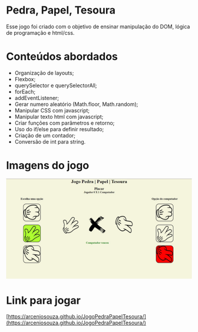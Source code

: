 # Pedra, Papel, Tesoura

Esse jogo foi criado com o objetivo de ensinar manipulação do DOM, lógica de programação e html/css.

# Conteúdos abordados

- Organização de layouts;
- Flexbox;
- querySelector e querySelectorAll;
- forEach;
- addEventListener;
- Gerar numero aleatório (Math.floor, Math.random);
- Manipular CSS com javascript;
- Manipular texto html com javascript;
- Criar funções com parâmetros e retorno;
- Uso do if/else para definir resultado;
- Criação de um contador;
- Conversão de int para string.

# Imagens do jogo

![imagem-jogo](img/imgJogo.jpg)

# Link para jogar

[https://arceniosouza.github.io/JogoPedraPapelTesoura/](https://arceniosouza.github.io/JogoPedraPapelTesoura/)